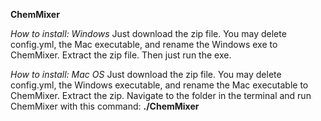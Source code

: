 **ChemMixer**

*How to install: Windows*
Just download the zip file. You may delete config.yml, the Mac executable, and rename the Windows exe to ChemMixer. Extract the zip file. Then just run the exe.

*How to install: Mac OS*
Just download the zip file. You may delete config.yml, the Windows executable, and rename the Mac executable to ChemMixer. Extract the zip. Navigate to the folder in the terminal and run ChemMixer with this command: **./ChemMixer**
